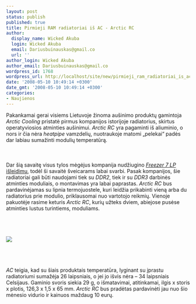```yaml
---
layout: post
status: publish
published: true
title: Pirmieji RAM radiatoriai iš AC - Arctic RC
author:
  display_name: Wicked Akuba
  login: Wicked Akuba
  email: Dariusbuinauskas@gmail.co
  url: ''
author_login: Wicked Akuba
author_email: Dariusbuinauskas@gmail.co
wordpress_id: 1768
wordpress_url: http://localhost/site/new/pirmieji_ram_radiatoriai_is_ac___arctic_rc/
date: '2008-05-10 10:49:14 +0300'
date_gmt: '2008-05-10 10:49:14 +0300'
categories:
- Naujienos
---
```

<p>Pakankamai gerai visiems Lietuvoje žinoma aušinimo produktų gamintoja <i>Arctic Cooling</i> pristatė pirmus kompanijos istorijoje radiatorius, skirtus operatyviosios atminties aušinimui. <i>Arctic RC</i> yra pagaminti iš aliuminio, o nors ir čia nėra <i>heatpipe</i> vamzdelių, nuotraukoje matomi „pelekai“ padės dar labiau sumažinti modulių temperatūrą.<br />
<br><br />
<br>Dar šią savaitę visus tylos mėgėjus kompanija nudžiugino <a class="ns" href="http://technews.lt/index.php?id=Kas&Id=1601"><i>Freezer 7 LP</i> išleidimu</a>, todėl ši savaitė šveicarams labai svarbi. Pasak kompanijos, šie radiatoriai gali būti naudojami tiek su <i>DDR2</i>, tiek ir su <i>DDR3</i> darbinės atminties moduliais, o montavimas yra labai paprastas. <i>Arctic RC</i> bus pardavinėjamas su lipnia termojuostele, kuri leidžia prikabinti vieną arba du radiatorius prie modulio, priklausomai nuo vartotojo reikmių. Vienoje pakuotėje rasime keturis <i>Arctic RC</i>, kurių užteks dviem, abiejose pusėse atminties lustus turintiems, moduliams.<br />
<br><br />
<br><br><img src="http://technews.lt/upl/Failai/ArcticRC.png"><br><br />
<br><br />
<br><i>AC</i> teigia, kad su šiais produktais temperatūra, lyginant su įprastu radiatoriumi sumažėja 26 laipsniais, o jei jo išvis nėra – 34 laipsniais Celsijaus. Gaminio svoris siekia 29 g, o išmatavimai, atitinkamai, ilgis x storis x plotis, 126,3 x 1,5 x 65 mm. <i>Arctic RC</i> bus pradėtas pardavinėti jau nuo šio mėnesio vidurio ir kainuos maždaug 10 eurų.</p>
